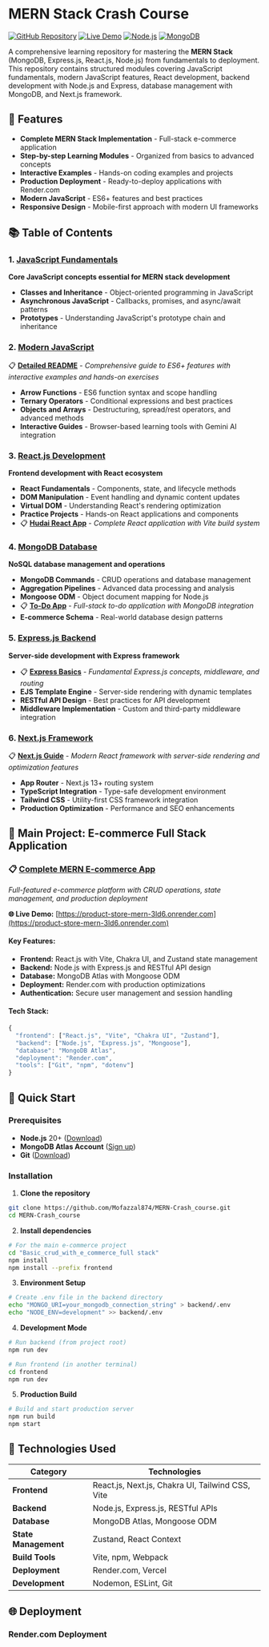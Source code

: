# MERN Stack Crash Course

[![GitHub Repository](https://img.shields.io/badge/GitHub-MERN--Crash__course-blue?style=flat-square&logo=github)](https://github.com/Mofazzal874/MERN-Crash_course)
[![Live Demo](https://img.shields.io/badge/Live%20Demo-Render-green?style=flat-square)](https://product-store-mern-3ld6.onrender.com)
[![Node.js](https://img.shields.io/badge/Node.js-22.14.0-green?style=flat-square&logo=node.js)](https://nodejs.org/)
[![MongoDB](https://img.shields.io/badge/MongoDB-Atlas-green?style=flat-square&logo=mongodb)](https://www.mongodb.com/)

A comprehensive learning repository for mastering the **MERN Stack** (MongoDB, Express.js, React.js, Node.js) from fundamentals to deployment. This repository contains structured modules covering JavaScript fundamentals, modern JavaScript features, React development, backend development with Node.js and Express, database management with MongoDB, and Next.js framework.

## 🌟 Features

- **Complete MERN Stack Implementation** - Full-stack e-commerce application
- **Step-by-step Learning Modules** - Organized from basics to advanced concepts
- **Interactive Examples** - Hands-on coding examples and projects
- **Production Deployment** - Ready-to-deploy applications with Render.com
- **Modern JavaScript** - ES6+ features and best practices
- **Responsive Design** - Mobile-first approach with modern UI frameworks

## 📚 Table of Contents

### 1. [JavaScript Fundamentals](./01.%20Javacript/)
**Core JavaScript concepts essential for MERN stack development**

- **Classes and Inheritance** - Object-oriented programming in JavaScript
- **Asynchronous JavaScript** - Callbacks, promises, and async/await patterns
- **Prototypes** - Understanding JavaScript's prototype chain and inheritance

### 2. [Modern JavaScript](./02.%20Modern%20Javascript/) 
📋 [**Detailed README**](./02.%20Modern%20Javascript/README.md) - *Comprehensive guide to ES6+ features with interactive examples and hands-on exercises*

- **Arrow Functions** - ES6 function syntax and scope handling
- **Ternary Operators** - Conditional expressions and best practices
- **Objects and Arrays** - Destructuring, spread/rest operators, and advanced methods
- **Interactive Guides** - Browser-based learning tools with Gemini AI integration

### 3. [React.js Development](./03.%20REACT%20js/)
**Frontend development with React ecosystem**

- **React Fundamentals** - Components, state, and lifecycle methods
- **DOM Manipulation** - Event handling and dynamic content updates
- **Virtual DOM** - Understanding React's rendering optimization
- **Practice Projects** - Hands-on React applications and components
- 📋 [**Hudai React App**](./03.%20REACT%20js/Hudai_react_app/README.md) - *Complete React application with Vite build system*

### 4. [MongoDB Database](./04.%20MongoDB/)
**NoSQL database management and operations**

- **MongoDB Commands** - CRUD operations and database management
- **Aggregation Pipelines** - Advanced data processing and analysis
- **Mongoose ODM** - Object document mapping for Node.js
- 📋 [**To-Do App**](./04.%20MongoDB/To%20Do%20App/README.md) - *Full-stack to-do application with MongoDB integration*
- **E-commerce Schema** - Real-world database design patterns

### 5. [Express.js Backend](./05.%20Express%20JS/)
**Server-side development with Express framework**

- 📋 [**Express Basics**](./05.%20Express%20JS/Express%20Basics/README.md) - *Fundamental Express.js concepts, middleware, and routing*
- **EJS Template Engine** - Server-side rendering with dynamic templates
- **RESTful API Design** - Best practices for API development
- **Middleware Implementation** - Custom and third-party middleware integration

### 6. [Next.js Framework](./06.%20Next%20JS/)
📋 [**Next.js Guide**](./06.%20Next%20JS/README.md) - *Modern React framework with server-side rendering and optimization features*

- **App Router** - Next.js 13+ routing system
- **TypeScript Integration** - Type-safe development environment
- **Tailwind CSS** - Utility-first CSS framework integration
- **Production Optimization** - Performance and SEO enhancements

## 🎯 Main Project: E-commerce Full Stack Application

### 📋 [**Complete MERN E-commerce App**](./Basic_crud_with_e_commerce_full%20stack/README.md)
*Full-featured e-commerce platform with CRUD operations, state management, and production deployment*

**🌐 Live Demo:** [https://product-store-mern-3ld6.onrender.com](https://product-store-mern-3ld6.onrender.com)

#### Key Features:
- **Frontend:** React.js with Vite, Chakra UI, and Zustand state management
- **Backend:** Node.js with Express.js and RESTful API design
- **Database:** MongoDB Atlas with Mongoose ODM
- **Deployment:** Render.com with production optimizations
- **Authentication:** Secure user management and session handling

#### Tech Stack:
```javascript
{
  "frontend": ["React.js", "Vite", "Chakra UI", "Zustand"],
  "backend": ["Node.js", "Express.js", "Mongoose"],
  "database": "MongoDB Atlas",
  "deployment": "Render.com",
  "tools": ["Git", "npm", "dotenv"]
}
```

## 🚀 Quick Start

### Prerequisites
- **Node.js** 20+ ([Download](https://nodejs.org/))
- **MongoDB Atlas Account** ([Sign up](https://www.mongodb.com/atlas))
- **Git** ([Download](https://git-scm.com/))

### Installation

1. **Clone the repository**
```bash
git clone https://github.com/Mofazzal874/MERN-Crash_course.git
cd MERN-Crash_course
```

2. **Install dependencies**
```bash
# For the main e-commerce project
cd "Basic_crud_with_e_commerce_full stack"
npm install
npm install --prefix frontend
```

3. **Environment Setup**
```bash
# Create .env file in the backend directory
echo "MONGO_URI=your_mongodb_connection_string" > backend/.env
echo "NODE_ENV=development" >> backend/.env
```

4. **Development Mode**
```bash
# Run backend (from project root)
npm run dev

# Run frontend (in another terminal)
cd frontend
npm run dev
```

5. **Production Build**
```bash
# Build and start production server
npm run build
npm start
```

## 🔧 Technologies Used

| Category | Technologies |
|----------|-------------|
| **Frontend** | React.js, Next.js, Chakra UI, Tailwind CSS, Vite |
| **Backend** | Node.js, Express.js, RESTful APIs |
| **Database** | MongoDB Atlas, Mongoose ODM |
| **State Management** | Zustand, React Context |
| **Build Tools** | Vite, npm, Webpack |
| **Deployment** | Render.com, Vercel |
| **Development** | Nodemon, ESLint, Git |


## 🌐 Deployment

### Render.com Deployment

